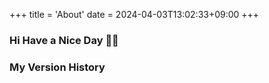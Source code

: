 +++
title = 'About'
date = 2024-04-03T13:02:33+09:00
+++

### Hi Have a Nice Day 🫶🏻

### My Version History

